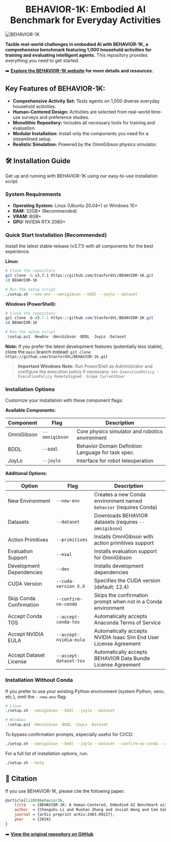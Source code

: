 <h1 align="center">BEHAVIOR-1K: Embodied AI Benchmark for Everyday Activities</h1>

![BEHAVIOR-1K](./docs/assets/readme_splash_logo.png)

**Tackle real-world challenges in embodied AI with BEHAVIOR-1K, a comprehensive benchmark featuring 1,000 household activities for training and evaluating intelligent agents.**  This repository provides everything you need to get started.

➡️ **[Explore the BEHAVIOR-1K website](https://behavior.stanford.edu/) for more details and resources.**

## Key Features of BEHAVIOR-1K:

*   **Comprehensive Activity Set:**  Tests agents on 1,000 diverse everyday household activities.
*   **Human-Centered Design:** Activities are selected from real-world time-use surveys and preference studies.
*   **Monolithic Repository:** Includes all necessary tools for training and evaluation.
*   **Modular Installation:**  Install only the components you need for a streamlined setup.
*   **Realistic Simulation:** Powered by the OmniGibson physics simulator.

## 🛠️ Installation Guide

Get up and running with BEHAVIOR-1K using our easy-to-use installation script.

### System Requirements

*   **Operating System:** Linux (Ubuntu 20.04+) or Windows 10+
*   **RAM:** 32GB+ (Recommended)
*   **VRAM:** 8GB+
*   **GPU:** NVIDIA RTX 2080+

### Quick Start Installation (Recommended)

Install the latest stable release (v3.7.1) with all components for the best experience.

**Linux:**

```bash
# Clone the repository
git clone -b v3.7.1 https://github.com/StanfordVL/BEHAVIOR-1K.git
cd BEHAVIOR-1K

# Run the setup script
./setup.sh --new-env --omnigibson --bddl --joylo --dataset
```

**Windows (PowerShell):**

```powershell
# Clone the repository
git clone -b v3.7.1 https://github.com/StanfordVL/BEHAVIOR-1K.git
cd BEHAVIOR-1K

# Run the setup script
.\setup.ps1 -NewEnv -OmniGibson -BDDL -JoyLo -Dataset
```

**Note:** If you prefer the latest development features (potentially less stable), clone the `main` branch instead: `git clone https://github.com/StanfordVL/BEHAVIOR-1K.git`

> **Important Windows Note:**  Run PowerShell as Administrator and configure the execution policy if necessary: `Set-ExecutionPolicy -ExecutionPolicy RemoteSigned -Scope CurrentUser`

### Installation Options

Customize your installation with these component flags:

**Available Components:**

| Component       | Flag            | Description                                        |
| --------------- | --------------- | -------------------------------------------------- |
| OmniGibson      | `--omnigibson`  | Core physics simulator and robotics environment    |
| BDDL            | `--bddl`        | Behavior Domain Definition Language for task spec. |
| JoyLo           | `--joylo`       | Interface for robot teleoperation                  |

**Additional Options:**

| Option                      | Flag                       | Description                                                                |
| --------------------------- | -------------------------- | -------------------------------------------------------------------------- |
| New Environment             | `--new-env`                | Creates a new Conda environment named `behavior` (requires Conda)          |
| Datasets                    | `--dataset`                | Downloads BEHAVIOR datasets (requires `--omnigibson`)                      |
| Action Primitives           | `--primitives`             | Installs OmniGibson with action primitives support                          |
| Evaluation Support          | `--eval`                   | Installs evaluation support for OmniGibson                                  |
| Development Dependencies    | `--dev`                    | Installs development dependencies                                           |
| CUDA Version                | `--cuda-version X.X`       | Specifies the CUDA version (default: 12.4)                                  |
| Skip Conda Confirmation   | `--confirm-no-conda`     | Skips the confirmation prompt when not in a Conda environment             |
| Accept Conda TOS          | `--accept-conda-tos`     | Automatically accepts Anaconda Terms of Service                                  |
| Accept NVIDIA EULA        | `--accept-nvidia-eula`     | Automatically accepts NVIDIA Isaac Sim End User License Agreement                                  |
| Accept Dataset License   | `--accept-dataset-tos`     | Automatically accepts BEHAVIOR Data Bundle License Agreement                                  |

### Installation Without Conda

If you prefer to use your existing Python environment (system Python, venv, etc.), omit the `--new-env` flag:

```bash
# Linux
./setup.sh --omnigibson --bddl --joylo --dataset

# Windows
.\setup.ps1 -OmniGibson -BDDL -JoyLo -Dataset
```

To bypass confirmation prompts, especially useful for CI/CD:

```bash
./setup.sh --omnigibson --bddl --joylo --dataset --confirm-no-conda --accept-conda-tos --accept-nvidia-eula --accept-dataset-tos
```

For a full list of installation options, run:
```bash
./setup.sh --help
```

## 📖 Citation

If you use BEHAVIOR-1K, please cite the following paper:

```bibtex
@article{li2024behavior1k,
    title   = {BEHAVIOR-1K: A Human-Centered, Embodied AI Benchmark with 1,000 Everyday Activities and Realistic Simulation},
    author  = {Chengshu Li and Ruohan Zhang and Josiah Wong and Cem Gokmen and Sanjana Srivastava and Roberto Martín-Martín and Chen Wang and Gabrael Levine and Wensi Ai and Benjamin Martinez and Hang Yin and Michael Lingelbach and Minjune Hwang and Ayano Hiranaka and Sujay Garlanka and Arman Aydin and Sharon Lee and Jiankai Sun and Mona Anvari and Manasi Sharma and Dhruva Bansal and Samuel Hunter and Kyu-Young Kim and Alan Lou and Caleb R Matthews and Ivan Villa-Renteria and Jerry Huayang Tang and Claire Tang and Fei Xia and Yunzhu Li and Silvio Savarese and Hyowon Gweon and C. Karen Liu and Jiajun Wu and Li Fei-Fei},
    journal = {arXiv preprint arXiv:2403.09227},
    year    = {2024}
}
```

➡️ **[View the original repository on GitHub](https://github.com/StanfordVL/BEHAVIOR-1K)**
